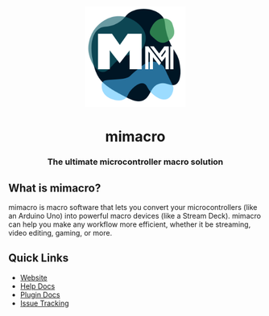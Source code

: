 <p align="center">
    <img alt="mimacro logo" src="./icon.png" width="200">
</p>
<h1 align="center">mimacro</h1>
<h3 align="center">The ultimate microcontroller macro solution</h3>

## What is mimacro?
mimacro is macro software that lets you convert your microcontrollers (like an Arduino Uno) into powerful macro devices (like a Stream Deck).
mimacro can help you make any workflow more efficient, whether it be streaming, video editing, gaming, or more.

## Quick Links
- [Website](https://atticuscornett.github.io/mimacro/)
- [Help Docs](https://atticuscornett.github.io/mimacro-docs/#/getting-started)
- [Plugin Docs](https://atticuscornett.github.io/mimacro-docs/#/plugins/)
- [Issue Tracking](https://github.com/atticuscornett/mimacro/issues)
